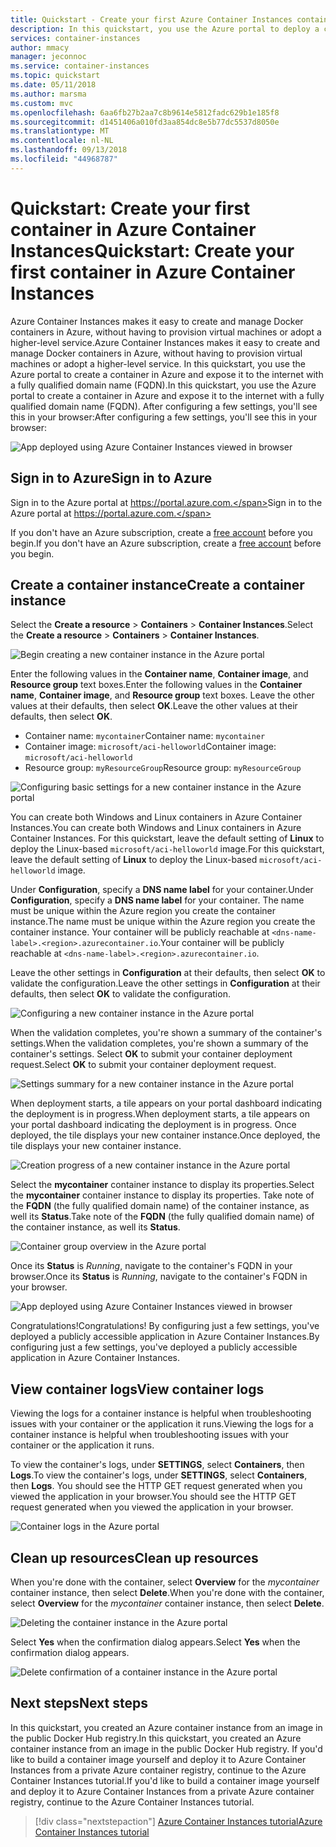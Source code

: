 ```yaml
---
title: Quickstart - Create your first Azure Container Instances container with the Azure portal
description: In this quickstart, you use the Azure portal to deploy a container in Azure Container Instances
services: container-instances
author: mmacy
manager: jeconnoc
ms.service: container-instances
ms.topic: quickstart
ms.date: 05/11/2018
ms.author: marsma
ms.custom: mvc
ms.openlocfilehash: 6aa6fb27b2aa7c8b9614e5812fadc629b1e185f8
ms.sourcegitcommit: d1451406a010fd3aa854dc8e5b77dc5537d8050e
ms.translationtype: MT
ms.contentlocale: nl-NL
ms.lasthandoff: 09/13/2018
ms.locfileid: "44968787"
---
```

# <a name="quickstart-create-your-first-container-in-azure-container-instances"></a><span data-ttu-id="1cc24-103">Quickstart: Create your first container in Azure Container Instances</span><span class="sxs-lookup"><span data-stu-id="1cc24-103">Quickstart: Create your first container in Azure Container Instances</span></span>

<span data-ttu-id="1cc24-104">Azure Container Instances makes it easy to create and manage Docker containers in Azure, without having to provision virtual machines or adopt a higher-level service.</span><span class="sxs-lookup"><span data-stu-id="1cc24-104">Azure Container Instances makes it easy to create and manage Docker containers in Azure, without having to provision virtual machines or adopt a higher-level service.</span></span> <span data-ttu-id="1cc24-105">In this quickstart, you use the Azure portal to create a container in Azure and expose it to the internet with a fully qualified domain name (FQDN).</span><span class="sxs-lookup"><span data-stu-id="1cc24-105">In this quickstart, you use the Azure portal to create a container in Azure and expose it to the internet with a fully qualified domain name (FQDN).</span></span> <span data-ttu-id="1cc24-106">After configuring a few settings, you'll see this in your browser:</span><span class="sxs-lookup"><span data-stu-id="1cc24-106">After configuring a few settings, you'll see this in your browser:</span></span>

![App deployed using Azure Container Instances viewed in browser][aci-portal-07]

## <a name="sign-in-to-azure"></a><span data-ttu-id="1cc24-108">Sign in to Azure</span><span class="sxs-lookup"><span data-stu-id="1cc24-108">Sign in to Azure</span></span>

<span data-ttu-id="1cc24-109">Sign in to the Azure portal at https://portal.azure.com.</span><span class="sxs-lookup"><span data-stu-id="1cc24-109">Sign in to the Azure portal at https://portal.azure.com.</span></span>

<span data-ttu-id="1cc24-110">If you don't have an Azure subscription, create a [free account][azure-free-account] before you begin.</span><span class="sxs-lookup"><span data-stu-id="1cc24-110">If you don't have an Azure subscription, create a [free account][azure-free-account] before you begin.</span></span>

## <a name="create-a-container-instance"></a><span data-ttu-id="1cc24-111">Create a container instance</span><span class="sxs-lookup"><span data-stu-id="1cc24-111">Create a container instance</span></span>

<span data-ttu-id="1cc24-112">Select the **Create a resource** > **Containers** > **Container Instances**.</span><span class="sxs-lookup"><span data-stu-id="1cc24-112">Select the **Create a resource** > **Containers** > **Container Instances**.</span></span>

![Begin creating a new container instance in the Azure portal][aci-portal-01]

<span data-ttu-id="1cc24-114">Enter the following values in the **Container name**, **Container image**, and **Resource group** text boxes.</span><span class="sxs-lookup"><span data-stu-id="1cc24-114">Enter the following values in the **Container name**, **Container image**, and **Resource group** text boxes.</span></span> <span data-ttu-id="1cc24-115">Leave the other values at their defaults, then select **OK**.</span><span class="sxs-lookup"><span data-stu-id="1cc24-115">Leave the other values at their defaults, then select **OK**.</span></span>

* <span data-ttu-id="1cc24-116">Container name: `mycontainer`</span><span class="sxs-lookup"><span data-stu-id="1cc24-116">Container name: `mycontainer`</span></span>
* <span data-ttu-id="1cc24-117">Container image: `microsoft/aci-helloworld`</span><span class="sxs-lookup"><span data-stu-id="1cc24-117">Container image: `microsoft/aci-helloworld`</span></span>
* <span data-ttu-id="1cc24-118">Resource group: `myResourceGroup`</span><span class="sxs-lookup"><span data-stu-id="1cc24-118">Resource group: `myResourceGroup`</span></span>

![Configuring basic settings for a new container instance in the Azure portal][aci-portal-03]

<span data-ttu-id="1cc24-120">You can create both Windows and Linux containers in Azure Container Instances.</span><span class="sxs-lookup"><span data-stu-id="1cc24-120">You can create both Windows and Linux containers in Azure Container Instances.</span></span> <span data-ttu-id="1cc24-121">For this quickstart, leave the default setting of **Linux** to deploy the Linux-based `microsoft/aci-helloworld` image.</span><span class="sxs-lookup"><span data-stu-id="1cc24-121">For this quickstart, leave the default setting of **Linux** to deploy the Linux-based `microsoft/aci-helloworld` image.</span></span>

<span data-ttu-id="1cc24-122">Under **Configuration**, specify a **DNS name label** for your container.</span><span class="sxs-lookup"><span data-stu-id="1cc24-122">Under **Configuration**, specify a **DNS name label** for your container.</span></span> <span data-ttu-id="1cc24-123">The name must be unique within the Azure region you create the container instance.</span><span class="sxs-lookup"><span data-stu-id="1cc24-123">The name must be unique within the Azure region you create the container instance.</span></span> <span data-ttu-id="1cc24-124">Your container will be publicly reachable at `<dns-name-label>.<region>.azurecontainer.io`.</span><span class="sxs-lookup"><span data-stu-id="1cc24-124">Your container will be publicly reachable at `<dns-name-label>.<region>.azurecontainer.io`.</span></span>

<span data-ttu-id="1cc24-125">Leave the other settings in **Configuration** at their defaults, then select **OK** to validate the configuration.</span><span class="sxs-lookup"><span data-stu-id="1cc24-125">Leave the other settings in **Configuration** at their defaults, then select **OK** to validate the configuration.</span></span>

![Configuring a new container instance in the Azure portal][aci-portal-04]

<span data-ttu-id="1cc24-127">When the validation completes, you're shown a summary of the container's settings.</span><span class="sxs-lookup"><span data-stu-id="1cc24-127">When the validation completes, you're shown a summary of the container's settings.</span></span> <span data-ttu-id="1cc24-128">Select **OK** to submit your container deployment request.</span><span class="sxs-lookup"><span data-stu-id="1cc24-128">Select **OK** to submit your container deployment request.</span></span>

![Settings summary for a new container instance in the Azure portal][aci-portal-05]

<span data-ttu-id="1cc24-130">When deployment starts, a tile appears on your portal dashboard indicating the deployment is in progress.</span><span class="sxs-lookup"><span data-stu-id="1cc24-130">When deployment starts, a tile appears on your portal dashboard indicating the deployment is in progress.</span></span> <span data-ttu-id="1cc24-131">Once deployed, the tile displays your new container instance.</span><span class="sxs-lookup"><span data-stu-id="1cc24-131">Once deployed, the tile displays your new container instance.</span></span>

![Creation progress of a new container instance in the Azure portal][aci-portal-08]

<span data-ttu-id="1cc24-133">Select the **mycontainer** container instance to display its properties.</span><span class="sxs-lookup"><span data-stu-id="1cc24-133">Select the **mycontainer** container instance to display its properties.</span></span> <span data-ttu-id="1cc24-134">Take note of the **FQDN** (the fully qualified domain name) of the container instance, as well its **Status**.</span><span class="sxs-lookup"><span data-stu-id="1cc24-134">Take note of the **FQDN** (the fully qualified domain name) of the container instance, as well its **Status**.</span></span>

![Container group overview in the Azure portal][aci-portal-06]

<span data-ttu-id="1cc24-136">Once its **Status** is *Running*, navigate to the container's FQDN in your browser.</span><span class="sxs-lookup"><span data-stu-id="1cc24-136">Once its **Status** is *Running*, navigate to the container's FQDN in your browser.</span></span>

![App deployed using Azure Container Instances viewed in browser][aci-portal-07]

<span data-ttu-id="1cc24-138">Congratulations!</span><span class="sxs-lookup"><span data-stu-id="1cc24-138">Congratulations!</span></span> <span data-ttu-id="1cc24-139">By configuring just a few settings, you've deployed a publicly accessible application in Azure Container Instances.</span><span class="sxs-lookup"><span data-stu-id="1cc24-139">By configuring just a few settings, you've deployed a publicly accessible application in Azure Container Instances.</span></span>

## <a name="view-container-logs"></a><span data-ttu-id="1cc24-140">View container logs</span><span class="sxs-lookup"><span data-stu-id="1cc24-140">View container logs</span></span>

<span data-ttu-id="1cc24-141">Viewing the logs for a container instance is helpful when troubleshooting issues with your container or the application it runs.</span><span class="sxs-lookup"><span data-stu-id="1cc24-141">Viewing the logs for a container instance is helpful when troubleshooting issues with your container or the application it runs.</span></span>

<span data-ttu-id="1cc24-142">To view the container's logs, under **SETTINGS**, select **Containers**, then **Logs**.</span><span class="sxs-lookup"><span data-stu-id="1cc24-142">To view the container's logs, under **SETTINGS**, select **Containers**, then **Logs**.</span></span> <span data-ttu-id="1cc24-143">You should see the HTTP GET request generated when you viewed the application in your browser.</span><span class="sxs-lookup"><span data-stu-id="1cc24-143">You should see the HTTP GET request generated when you viewed the application in your browser.</span></span>

![Container logs in the Azure portal][aci-portal-11]

## <a name="clean-up-resources"></a><span data-ttu-id="1cc24-145">Clean up resources</span><span class="sxs-lookup"><span data-stu-id="1cc24-145">Clean up resources</span></span>

<span data-ttu-id="1cc24-146">When you're done with the container, select **Overview** for the *mycontainer* container instance, then select **Delete**.</span><span class="sxs-lookup"><span data-stu-id="1cc24-146">When you're done with the container, select **Overview** for the *mycontainer* container instance, then select **Delete**.</span></span>

![Deleting the container instance in the Azure portal][aci-portal-09]

<span data-ttu-id="1cc24-148">Select **Yes** when the confirmation dialog appears.</span><span class="sxs-lookup"><span data-stu-id="1cc24-148">Select **Yes** when the confirmation dialog appears.</span></span>

![Delete confirmation of a container instance in the Azure portal][aci-portal-10]

## <a name="next-steps"></a><span data-ttu-id="1cc24-150">Next steps</span><span class="sxs-lookup"><span data-stu-id="1cc24-150">Next steps</span></span>

<span data-ttu-id="1cc24-151">In this quickstart, you created an Azure container instance from an image in the public Docker Hub registry.</span><span class="sxs-lookup"><span data-stu-id="1cc24-151">In this quickstart, you created an Azure container instance from an image in the public Docker Hub registry.</span></span> <span data-ttu-id="1cc24-152">If you'd like to build a container image yourself and deploy it to Azure Container Instances from a private Azure container registry, continue to the Azure Container Instances tutorial.</span><span class="sxs-lookup"><span data-stu-id="1cc24-152">If you'd like to build a container image yourself and deploy it to Azure Container Instances from a private Azure container registry, continue to the Azure Container Instances tutorial.</span></span>

> [!div class="nextstepaction"]
> [<span data-ttu-id="1cc24-153">Azure Container Instances tutorial</span><span class="sxs-lookup"><span data-stu-id="1cc24-153">Azure Container Instances tutorial</span></span>](./container-instances-tutorial-prepare-app.md)

<!-- IMAGES -->
[aci-portal-01]: ./media/container-instances-quickstart-portal/qs-portal-01.png
[aci-portal-03]: ./media/container-instances-quickstart-portal/qs-portal-03.png
[aci-portal-04]: ./media/container-instances-quickstart-portal/qs-portal-04.png
[aci-portal-05]: ./media/container-instances-quickstart-portal/qs-portal-05.png
[aci-portal-06]: ./media/container-instances-quickstart-portal/qs-portal-06.png
[aci-portal-07]: ./media/container-instances-quickstart-portal/qs-portal-07.png
[aci-portal-08]: ./media/container-instances-quickstart-portal/qs-portal-08.png
[aci-portal-09]: ./media/container-instances-quickstart-portal/qs-portal-09.png
[aci-portal-10]: ./media/container-instances-quickstart-portal/qs-portal-10.png
[aci-portal-11]: ./media/container-instances-quickstart-portal/qs-portal-11.png

<!-- LINKS - External -->
[azure-free-account]: https://azure.microsoft.com/free/